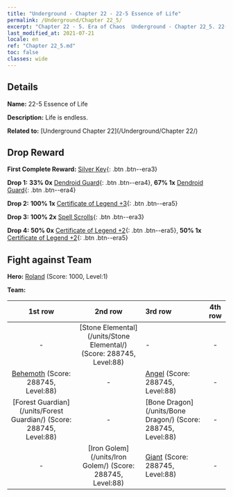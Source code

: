 ```yaml
---
title: "Underground - Chapter 22 - 22-5 Essence of Life"
permalink: /Underground/Chapter 22_5/
excerpt: "Chapter 22 - 5. Era of Chaos  Underground - Chapter 22_5. 22-5 Essence of Life"
last_modified_at: 2021-07-21
locale: en
ref: "Chapter 22_5.md"
toc: false
classes: wide
---
```


## Details

 **Name:** 22-5 Essence of Life

 **Description:** Life is endless.

 **Related to:** [Underground Chapter 22](/Underground/Chapter 22/)

## Drop Reward

 **First Complete Reward:** [Silver Key](/Items/con_693/){: .btn .btn--era3}

 **Drop 1:** **33% 0x** [Dendroid Guard](/Items/unt_203/){: .btn .btn--era4}, **67% 1x** [Dendroid Guard](/Items/unt_203/){: .btn .btn--era4}

 **Drop 2:** **100% 1x** [Certificate of Legend +3](/Items/mat_88/){: .btn .btn--era5}

 **Drop 3:** **100% 2x** [Spell Scrolls](/Items/con_694/){: .btn .btn--era3}

 **Drop 4:** **50% 0x** [Certificate of Legend +2](/Items/mat_81/){: .btn .btn--era5}, **50% 1x** [Certificate of Legend +2](/Items/mat_81/){: .btn .btn--era5}


## Fight against Team
 **Hero:** [Roland](/heroes/Roland/) (Score: 1000, Level:1)

 **Team:**


  | 1st row | 2nd row | 3rd row | 4th row |
  |:----:|:----:|:----|:----:|
  | - | [Stone Elemental](/units/Stone Elemental/) (Score: 288745, Level:88)  | - | - |
  | [Behemoth](/units/Behemoth/) (Score: 288745, Level:88)  | - | [Angel](/units/Angel/) (Score: 288745, Level:88)  | - |
  | [Forest Guardian](/units/Forest Guardian/) (Score: 288745, Level:88)  | - | [Bone Dragon](/units/Bone Dragon/) (Score: 288745, Level:88)  | - |
  | - | [Iron Golem](/units/Iron Golem/) (Score: 288745, Level:88)  | [Giant](/units/Giant/) (Score: 288745, Level:88)  | - |


